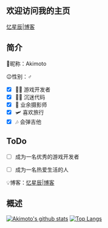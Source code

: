 ## 欢迎访问我的主页
[忆星辰|博客](https://extingstudio.com)
<!--
**wr20060926/wr20060926** is a ✨ _special_ ✨ repository because its `README.md` (this file) appears on your GitHub profile.

Here are some ideas to get you started:

- 🔭 I’m currently working on ...
- 🌱 I’m currently learning ...
- 👯 I’m looking to collaborate on ...
- 🤔 I’m looking for help with ...
- 💬 Ask me about ...
- 📫 How to reach me: ...
- 😄 Pronouns: ...
- ⚡ Fun fact: ...
-->
## 简介
🎈昵称：Akimoto

😉性别：♂

- [x] 👨‍💻 游戏开发者
- [x] 👨‍💻 沉迷代码
- [x] 📸 业余摄影师
- [x] 🛩 喜欢旅行
- [x] 🎶 会弹吉他

## ToDo
- [ ] 成为一名优秀的游戏开发者
- [ ] 成为一名热爱生活的人


💡博客：[忆星辰|博客](https://extingstudio.com)
## 概述
[![Akimoto's github stats](https://github-readme-stats.vercel.app/api?username=BillScott1024)](https://github.com/anuraghazra/github-readme-stats)
[![Top Langs](https://github-readme-stats.vercel.app/api/top-langs/?username=BillScott1024)](https://github.com/anuraghazra/github-readme-stats)
